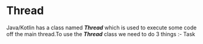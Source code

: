 # Thread
Java/Kotlin has a class named ***Thread*** which is used to execute some code off the main thread.To use the ***Thread*** class we need to do 3 things :-
Task

